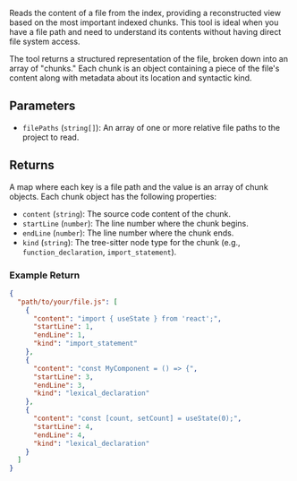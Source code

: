 Reads the content of a file from the index, providing a reconstructed view based on the most important indexed chunks. This tool is ideal when you have a file path and need to understand its contents without having direct file system access.

The tool returns a structured representation of the file, broken down into an array of "chunks." Each chunk is an object containing a piece of the file's content along with metadata about its location and syntactic kind.

## Parameters

- `filePaths` (`string[]`): An array of one or more relative file paths to the project to read.

## Returns

A map where each key is a file path and the value is an array of chunk objects. Each chunk object has the following properties:

- `content` (`string`): The source code content of the chunk.
- `startLine` (`number`): The line number where the chunk begins.
- `endLine` (`number`): The line number where the chunk ends.
- `kind` (`string`): The tree-sitter node type for the chunk (e.g., `function_declaration`, `import_statement`).

### Example Return

```json
{
  "path/to/your/file.js": [
    {
      "content": "import { useState } from 'react';",
      "startLine": 1,
      "endLine": 1,
      "kind": "import_statement"
    },
    {
      "content": "const MyComponent = () => {",
      "startLine": 3,
      "endLine": 3,
      "kind": "lexical_declaration"
    },
    {
      "content": "const [count, setCount] = useState(0);",
      "startLine": 4,
      "endLine": 4,
      "kind": "lexical_declaration"
    }
  ]
}
```
